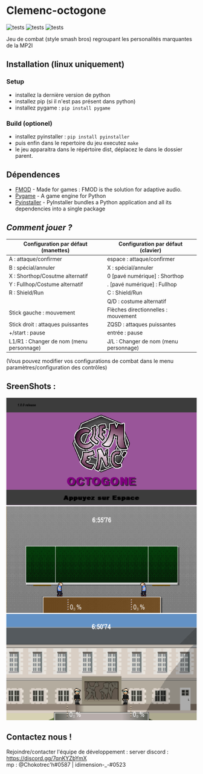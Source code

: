 # Clemenc-octogone

![tests](https://badgen.net/badge/windows/passing/green?icon=windows)
![tests](https://badgen.net/badge/linux/passing/green?icon=github)
![tests](https://badgen.net/badge/macos/passing/green?icon=github)


Jeu de combat (style smash bros) regroupant les personalités marquantes de la MP2I

## Installation (linux uniquement)
### Setup
 - installez la dernière version de python
 - installez pip (si il n'est pas présent dans python)
 - installez pygame : `pip install pygame`
 
### Build (optionel)
 - installez pyinstaller : `pip install pyinstaller`
 - puis enfin dans le repertoire du jeu executez
 `make`
 - le jeu apparaitra dans le répértoire dist, déplacez le dans le dossier parent.

## Dépendences
 - [FMOD](https://www.fmod.com) - Made for games : FMOD is the solution for adaptive audio.
 - [Pygame](https://www.pygame.org) - A game engine for Python
 - [Pyinstaller](https://pyinstaller.org) - PyInstaller bundles a Python application and all its dependencies into a single package

## _Comment jouer ?_
| Configuration par défaut (manettes)      | Configuration par défaut (clavier)     |
|------------------------------------------|----------------------------------------|
| A : attaque/confirmer                    | espace : attaque/confirmer             |
| B : spécial/annuler                      | X : spécial/annuler                    |
| X : Shorthop/Cosutme alternatif          | 0 [pavé numérique] : Shorthop          |
| Y : Fullhop/Costume alternatif           | . [pavé numérique] : Fullhop           |
| R : Shield/Run                           | C : Shield/Run                         |
|| Q/D : costume alternatif                 |
| Stick gauche : mouvement                 | Flèches directionnelles : mouvement    |
| Stick droit : attaques puissantes        | ZQSD : attaques puissantes             |
| +/start : pause                          | entrée : pause                         |
| L1/R1 : Changer de nom (menu personnage) | J/L : Changer de nom (menu personnage) |

(Vous pouvez modifier vos configurations de combat dans le menu paramètres/configuration des contrôles)

## SreenShots :

![image1](https://github.com/Chokotec-h/Clemenc-octogone/blob/main/DATA/Images/Examples/image%204.png)
![image2](https://github.com/Chokotec-h/Clemenc-octogone/blob/main/DATA/Images/Examples/image%202.png)
![image2](https://github.com/Chokotec-h/Clemenc-octogone/blob/main/DATA/Images/Examples/image%203.png) 

## Contactez nous !
Rejoindre/contacter l'équipe de développement :
server discord : https://discord.gg/7qnKYZbYmX <br>
mp : @Chokotrec'h#0587 | idimension-_-#0523
